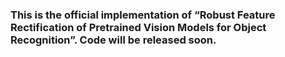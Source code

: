 ### This is the official implementation of “Robust Feature Rectification of Pretrained Vision Models for Object Recognition”. Code will be released soon.
